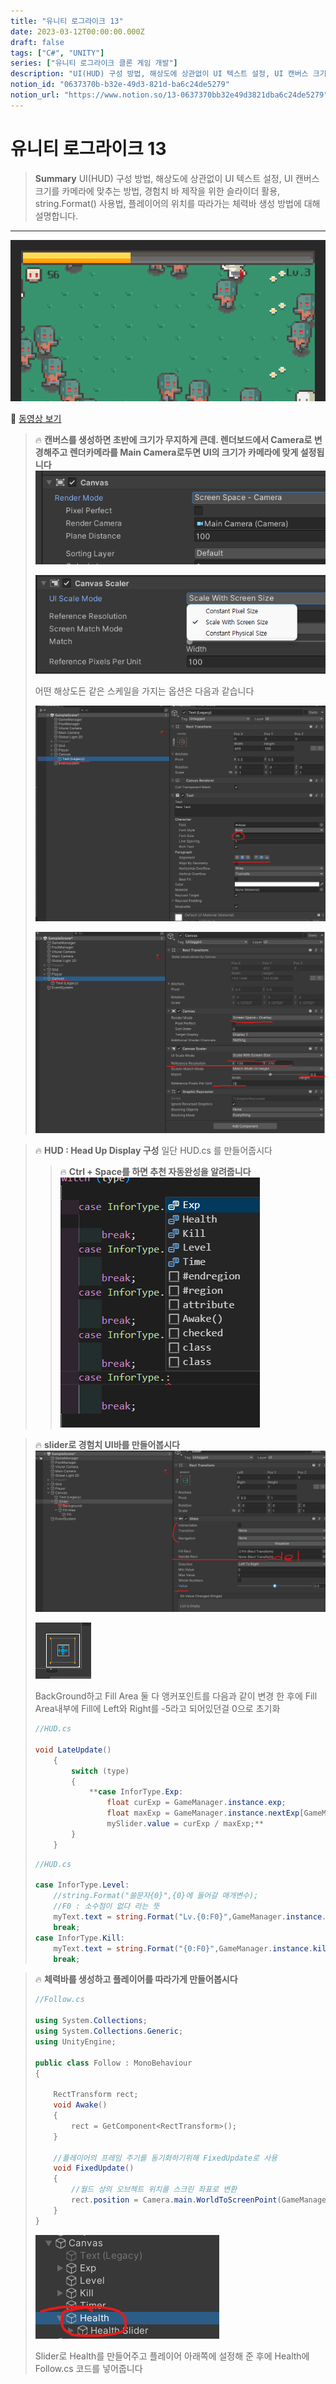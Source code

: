 ```yaml
---
title: "유니티 로그라이크 13"
date: 2023-03-12T00:00:00.000Z
draft: false
tags: ["C#", "UNITY"]
series: ["유니티 로그라이크 클론 게임 개발"]
description: "UI(HUD) 구성 방법, 해상도에 상관없이 UI 텍스트 설정, UI 캔버스 크기를 카메라에 맞추는 방법, 경험치 바 제작을 위한 슬라이더 활용, string.Format() 사용법, 플레이어의 위치를 따라가는 체력바 생성 방법에 대해 설명합니다."
notion_id: "0637370b-b32e-49d3-821d-ba6c24de5279"
notion_url: "https://www.notion.so/13-0637370bb32e49d3821dba6c24de5279"
---
```


# 유니티 로그라이크 13

> **Summary**
> UI(HUD) 구성 방법, 해상도에 상관없이 UI 텍스트 설정, UI 캔버스 크기를 카메라에 맞추는 방법, 경험치 바 제작을 위한 슬라이더 활용, string.Format() 사용법, 플레이어의 위치를 따라가는 체력바 생성 방법에 대해 설명합니다.

---

![Image](image_c77190e5c19a.png)

🎥 [동영상 보기](https://www.youtube.com/watch?v=ip0xffLSWlk&list=PLO-mt5Iu5TeZF8xMHqtT_DhAPKmjF6i3x&index=13)

> 🔥 **캔버스를 생성하면 초반에 크기가 무지하게 큰데. 렌더보드에서 Camera로 변경해주고 렌더카메라를 Main Camera로두면 UI의 크기가 카메라에 맞게 설정됩니다**
> ![Image](image_9ed3ffc5be9f.png)
>
> ![Image](image_29a36500b86d.png)
>
>
> 어떤 해상도든 같은 스케일을 가지는 옵션은 다음과 같습니다
>
> ![Image](image_cf32ee6d9cc1.png)
>
> ![Image](image_d7ce2476c984.png)
>
>

> 🔥 **HUD : Head Up Display 구성**
> 일단 HUD.cs 를 만들어줍시다
>
> > 🔥 **Ctrl + Space를 하면 추천 자동완성을 알려줍니다**
> > ![Image](image_509c6747ce2c.png)
> >
> >
>
>

> 🔥 **slider로 경험치 UI바를 만들어봅시다**
> ![Image](image_16e031e0d2fb.png)
>
> ![Image](image_f8e29d2d8371.png)
>
> BackGround하고 Fill Area 둘 다 앵커포인트를 다음과 같이 변경 한 후에 Fill Area내부에 Fill에 Left와 Right를 -5라고 되어있던걸 0으로 초기화
>
> ```c#
> //HUD.cs
>
> void LateUpdate() 
>     {
>         switch (type)
>         {
>             **case InforType.Exp:
>                 float curExp = GameManager.instance.exp;
>                 float maxExp = GameManager.instance.nextExp[GameManager.instance.level];
>                 mySlider.value = curExp / maxExp;**
>         }
>     }
> ```
>
> ```c#
> //HUD.cs
>
> case InforType.Level:
>     //string.Format("쓸문자{0}",{0}에 들어갈 매개변수);
>     //F0 : 소수점이 없다 라는 뜻
>     myText.text = string.Format("Lv.{0:F0}",GameManager.instance.level);
>     break;
> case InforType.Kill:
>     myText.text = string.Format("{0:F0}",GameManager.instance.kill);
>     break;
> ```
>
>

> 🔥 **체력바를 생성하고 플레이어를 따라가게 만들어봅시다**
>
> ```c#
> //Follow.cs
>
> using System.Collections;
> using System.Collections.Generic;
> using UnityEngine;
>
> public class Follow : MonoBehaviour
> {
>
>     RectTransform rect;
>     void Awake()
>     {
>         rect = GetComponent<RectTransform>();
>     }
>
>     //플레이어의 프레임 주기를 동기화하기위해 FixedUpdate로 사용
>     void FixedUpdate() 
>     {
>         //월드 상의 오브젝트 위치를 스크린 좌표로 변환
>         rect.position = Camera.main.WorldToScreenPoint(GameManager.instance.player.transform.position);
>     }
> }
> ```
>
> ![Image](image_43bb7cba33ee.png)
>
> Slider로 Health를 만들어주고 플레이어 아래쪽에 설정해 준 후에 Health에 Follow.cs 코드를 넣어줍니다
>
>


